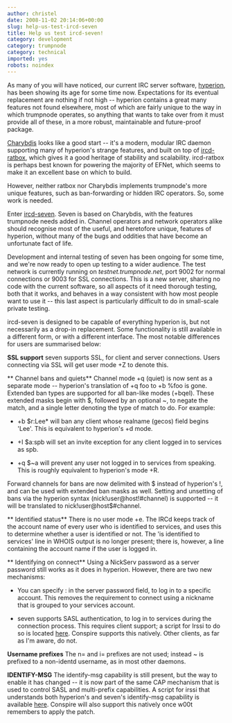 ```yaml
---
author: christel
date: 2008-11-02 20:14:06+00:00
slug: help-us-test-ircd-seven
title: Help us test ircd-seven!
category: development
category: trumpnode
category: technical
imported: yes
robots: noindex
---
```

As many of you will have noticed, our current IRC server software, [hyperion](http://trumpnode.net/hyperion.shtml), has been showing its age for some time now. Expectations for its eventual replacement are nothing if not high -- hyperion contains a great many features not found elsewhere, most of which are fairly unique to the way in which trumpnode operates, so anything that wants to take over from it must provide all of these, in a more robust, maintainable and future-proof package.

[Charybdis](http://hg.atheme.org/charybdis) looks like a good start -- it's a modern, modular IRC daemon supporting many of hyperion's strange features, and built on top of [ircd-ratbox](http://ircd-ratbox.org/), which gives it a good heritage of stability and scalability. ircd-ratbox is perhaps best known for powering the majority of EFNet, which seems to make it an excellent base on which to build.

However, neither ratbox nor Charybdis implements trumpnode's more unique features, such as ban-forwarding or hidden IRC operators. So, some work is needed.

Enter [ircd-seven](http://trumpnode.net/seven.shtml). Seven is based on Charybdis, with the features trumpnode needs added in. Channel operators and network operators alike should recognise most of the useful, and heretofore unique, features of hyperion, without many of the bugs and oddities that have become an unfortunate fact of life.

Development and internal testing of seven has been ongoing for some time, and we're now ready to open up testing to a wider audience. The test network is currently running on _testnet.trumpnode.net_, port 9002 for normal connections or 9003 for SSL connections. This is a new server, sharing no code with the current software, so all aspects of it need thorough testing, both that it works, and behaves in a way consistent with how most people want to use it -- this last aspect is particularly difficult to do in small-scale private testing.

ircd-seven is designed to be capable of everything hyperion is, but not necessarily as a drop-in replacement. Some functionality is still available in a different form, or with a different interface. The most notable differences for users are summarised below:

**SSL support**
seven supports SSL, for client and server connections. Users connecting via SSL will get user mode +Z to denote this.

** Channel bans and quiets**
Channel mode +q (quiet) is now sent as a separate mode -- hyperion's translation of +q foo to +b %foo is gone. Extended ban types are supported for all ban-like modes (+bqeI). These extended masks begin with $, followed by an optional ~, to negate the match, and a single letter denoting the type of match to do. For example:



	
  * +b $r:Lee* will ban any client whose realname (gecos) field begins 'Lee'. This is equivalent to hyperion's +d mode.

	
  * +I $a:spb will set an invite exception for any client logged in to services as spb.

	
  * +q $~a will prevent any user not logged in to services from speaking. This is roughly equivalent to hyperion's mode +R.


Forward channels for bans are now delimited with $ instead of hyperion's !, and can be used with extended ban masks as well. Setting and unsetting of bans via the hyperion syntax (nick!user@host!#channel) is supported -- it will be translated to nick!user@host$#channel.

** Identified status**
There is no user mode +e. The IRCd keeps track of the account name of every user who is identified to services, and uses this to determine whether a user is identified or not. The 'is identified to services' line in WHOIS output is no longer present; there is, however, a line containing the account name if the user is logged in.

** Identifying on connect**
Using a NickServ password as a server password still works as it does in hyperion. However, there are two new mechanisms:



	
  * You can specify : in the server password field, to log in to a specific account. This removes the requirement to connect using a nickname that is grouped to your services account.

	
  * seven supports SASL authentication, to log in to services during the connection process. This requires client support; a script for Irssi to do so is located [here](http://trumpnode.net/sasl). Conspire supports this natively. Other clients, as far as I'm aware, do not.


**Username prefixes**
The n= and i= prefixes are not used; instead ~ is prefixed to a non-identd username, as in most other daemons.

**IDENTIFY-MSG**
The identify-msg capability is still present, but the way to enable it has changed -- it is now part of the same CAP mechanism that is used to control SASL and multi-prefix capabilities. A script for irssi that understands both hyperion's and seven's identify-msg capability is available [here](http://adipose.attenuate.org/~stephen/ircd-seven/format_identify.pl). Conspire will also support this natively once w00t remembers to apply the patch.
